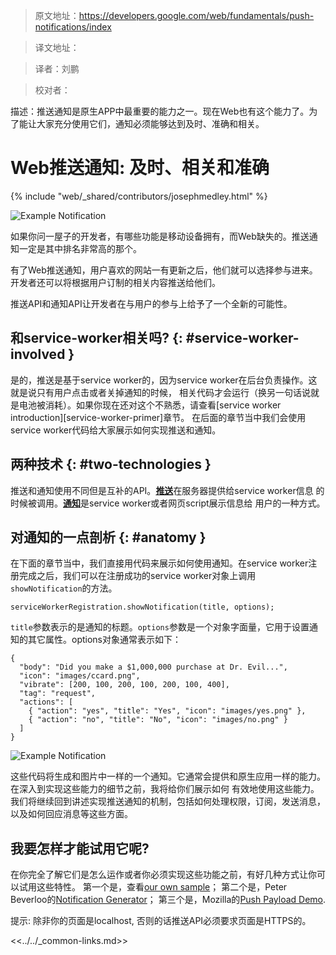 >原文地址：https://developers.google.com/web/fundamentals/push-notifications/index

>译文地址：

>译者：刘鹏

>校对者：

描述：推送通知是原生APP中最重要的能力之一。现在Web也有这个能力了。为了能让大家充分使用它们，通知必须能够达到及时、准确和相关。

# Web推送通知: 及时、相关和准确 

{% include "web/_shared/contributors/josephmedley.html" %}


<img src="images/cc-good.png" alt="Example Notification" class="attempt-right">

如果你问一屋子的开发者，有哪些功能是移动设备拥有，而Web缺失的。推送通知一定是其中排名非常高的那个。

有了Web推送通知，用户喜欢的网站一有更新之后，他们就可以选择参与进来。开发者还可以将根据用户订制的相关内容推送给他们。

推送API和通知API让开发者在与用户的参与上给予了一个全新的可能性。

## 和service-worker相关吗? {: #service-worker-involved }

是的，推送是基于service worker的，因为service worker在后台负责操作。这就是说只有用户点击或者关掉通知的时候，
相关代码才会运行（换另一句话说就是电池被消耗）。如果你现在还对这个不熟悉，请查看[service worker introduction][service-worker-primer]章节。
在后面的章节当中我们会使用service worker代码给大家展示如何实现推送和通知。

## 两种技术 {: #two-technologies }

推送和通知使用不同但是互补的API。[**推送**](https://developer.mozilla.org/en-US/docs/Web/API/Push_API)在服务器提供给service worker信息
的时候被调用。[**通知**](https://developer.mozilla.org/en-US/docs/Web/API/Notifications_API)是service worker或者网页script展示信息给
用户的一种方式。

## 对通知的一点剖析 {: #anatomy }

在下面的章节当中，我们直接用代码来展示如何使用通知。在service worker注册完成之后，我们可以在注册成功的service worker对象上调用`showNotification`的方法。

    serviceWorkerRegistration.showNotification(title, options);

`title`参数表示的是通知的标题。`options`参数是一个对象字面量，它用于设置通知的其它属性。options对象通常表示如下：

    {
      "body": "Did you make a $1,000,000 purchase at Dr. Evil...",
      "icon": "images/ccard.png",
      "vibrate": [200, 100, 200, 100, 200, 100, 400],
      "tag": "request",
      "actions": [
        { "action": "yes", "title": "Yes", "icon": "images/yes.png" },
        { "action": "no", "title": "No", "icon": "images/no.png" }
      ]
    }

<img src="images/cc-good.png" alt="Example Notification" class="attempt-right">

这些代码将生成和图片中一样的一个通知。它通常会提供和原生应用一样的能力。在深入到实现这些能力的细节之前，我将给你们展示如何
有效地使用这些能力。我们将继续回到讲述实现推送通知的机制，包括如何处理权限，订阅，发送消息，以及如何回应消息等这些方面。


## 我要怎样才能试用它呢?

在你完全了解它们是怎么运作或者你必须实现这些功能之前，有好几种方式让你可以试用这些特性。
第一个是，查看[our own sample](https://github.com/GoogleChrome/samples/tree/gh-pages/push-messaging-and-notifications)；
第二个是，Peter Beverloo的[Notification Generator](https://tests.peter.sh/notification-generator/)；
第三个是，Mozilla的[Push Payload Demo](https://serviceworke.rs/push-payload_demo.html).

提示: 除非你的页面是localhost, 否则的话推送API必须要求页面是HTTPS的。

<<../../_common-links.md>>
